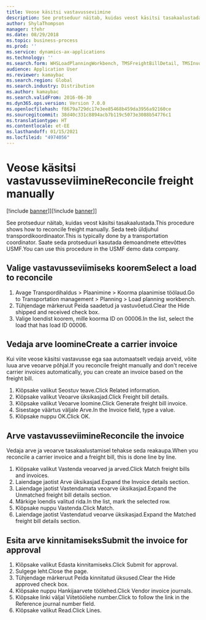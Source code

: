 ```yaml
---
title: Veose käsitsi vastavusseviimine
description: See protseduur näitab, kuidas veost käsitsi tasakaalustada.
author: ShylaThompson
manager: tfehr
ms.date: 08/29/2018
ms.topic: business-process
ms.prod: ''
ms.service: dynamics-ax-applications
ms.technology: ''
ms.search.form: WHSLoadPlanningWorkbench, TMSFreightBillDetail, TMSInvoiceTable, TMSFreightBillInvoiceReconcile, TMSInvoiceJournal, LedgerJournalTable, LedgerJournalTransDaily, TMSFBDetailReconcile
audience: Application User
ms.reviewer: kamaybac
ms.search.region: Global
ms.search.industry: Distribution
ms.author: kamaybac
ms.search.validFrom: 2016-06-30
ms.dyn365.ops.version: Version 7.0.0
ms.openlocfilehash: f8679a729dc17e3ee85468b459da3956a92160ce
ms.sourcegitcommit: 38d40c331c8894acb7b119c5073e3088b54776c1
ms.translationtype: HT
ms.contentlocale: et-EE
ms.lasthandoff: 01/15/2021
ms.locfileid: "4974056"
---
```

# <a name="reconcile-freight-manually"></a><span data-ttu-id="4be3a-103">Veose käsitsi vastavusseviimine</span><span class="sxs-lookup"><span data-stu-id="4be3a-103">Reconcile freight manually</span></span>

<span data-ttu-id="4be3a-104">[!include [banner](../../includes/banner.md)]]</span><span class="sxs-lookup"><span data-stu-id="4be3a-104">[!include [banner](../../includes/banner.md)]]</span></span>

<span data-ttu-id="4be3a-105">See protseduur näitab, kuidas veost käsitsi tasakaalustada.</span><span class="sxs-lookup"><span data-stu-id="4be3a-105">This procedure shows how to reconcile freight manually.</span></span> <span data-ttu-id="4be3a-106">Seda teeb üldjuhul transpordikoordinaator.</span><span class="sxs-lookup"><span data-stu-id="4be3a-106">This is typically done by a transportation coordinator.</span></span> <span data-ttu-id="4be3a-107">Saate seda protseduuri kasutada demoandmete ettevõttes USMF.</span><span class="sxs-lookup"><span data-stu-id="4be3a-107">You can use this procedure in the USMF demo data company.</span></span>


## <a name="select-a-load-to-reconcile"></a><span data-ttu-id="4be3a-108">Valige vastavusseviimiseks koorem</span><span class="sxs-lookup"><span data-stu-id="4be3a-108">Select a load to reconcile</span></span>
1. <span data-ttu-id="4be3a-109">Avage Transpordihaldus > Plaanimine > Koorma plaanimise töölaud.</span><span class="sxs-lookup"><span data-stu-id="4be3a-109">Go to Transportation management > Planning > Load planning workbench.</span></span>
2. <span data-ttu-id="4be3a-110">Tühjendage märkeruut Peida saadetud ja vastuvõetud.</span><span class="sxs-lookup"><span data-stu-id="4be3a-110">Clear the Hide shipped and received check box.</span></span> 
3. <span data-ttu-id="4be3a-111">Valige loendist koorem, mille koorma ID on 00006.</span><span class="sxs-lookup"><span data-stu-id="4be3a-111">In the list, select the load that has load ID 00006.</span></span>

## <a name="create-a-carrier-invoice"></a><span data-ttu-id="4be3a-112">Vedaja arve loomine</span><span class="sxs-lookup"><span data-stu-id="4be3a-112">Create a carrier invoice</span></span>
<span data-ttu-id="4be3a-113">Kui viite veose käsitsi vastavusse ega saa automaatselt vedaja arveid, võite luua arve veoarve põhjal.</span><span class="sxs-lookup"><span data-stu-id="4be3a-113">If you reconcile freight manually and don't receive carrier invoices automatically, you can create an invoice based on the freight bill.</span></span>  
1. <span data-ttu-id="4be3a-114">Klõpsake valikut Seostuv teave.</span><span class="sxs-lookup"><span data-stu-id="4be3a-114">Click Related information.</span></span>
2. <span data-ttu-id="4be3a-115">Klõpsake valikut Veoarve üksikasjad.</span><span class="sxs-lookup"><span data-stu-id="4be3a-115">Click Freight bill details.</span></span>
3. <span data-ttu-id="4be3a-116">Klõpsake valikut Veoarve loomine.</span><span class="sxs-lookup"><span data-stu-id="4be3a-116">Click Generate freight bill invoice.</span></span>
4. <span data-ttu-id="4be3a-117">Sisestage väärtus väljale Arve.</span><span class="sxs-lookup"><span data-stu-id="4be3a-117">In the Invoice field, type a value.</span></span>
5. <span data-ttu-id="4be3a-118">Klõpsake nuppu OK.</span><span class="sxs-lookup"><span data-stu-id="4be3a-118">Click OK.</span></span>

## <a name="reconcile-the-invoice"></a><span data-ttu-id="4be3a-119">Arve vastavusseviimine</span><span class="sxs-lookup"><span data-stu-id="4be3a-119">Reconcile the invoice</span></span>
<span data-ttu-id="4be3a-120">Vedaja arve ja veoarve tasakaalustamisel tehakse seda reakaupa.</span><span class="sxs-lookup"><span data-stu-id="4be3a-120">When you reconcile a carrier invoice and a freight bill, this is done line by line.</span></span>  
1. <span data-ttu-id="4be3a-121">Klõpsake valikut Vastenda veoarved ja arved.</span><span class="sxs-lookup"><span data-stu-id="4be3a-121">Click Match freight bills and invoices.</span></span>
2. <span data-ttu-id="4be3a-122">Laiendage jaotist Arve üksikasjad.</span><span class="sxs-lookup"><span data-stu-id="4be3a-122">Expand the Invoice details section.</span></span>
3. <span data-ttu-id="4be3a-123">Laiendage jaotist Vastendamata veoarve üksikasjad.</span><span class="sxs-lookup"><span data-stu-id="4be3a-123">Expand the Unmatched freight bill details section.</span></span>
4. <span data-ttu-id="4be3a-124">Märkige loendis valitud rida.</span><span class="sxs-lookup"><span data-stu-id="4be3a-124">In the list, mark the selected row.</span></span>
5. <span data-ttu-id="4be3a-125">Klõpsake nuppu Vastenda.</span><span class="sxs-lookup"><span data-stu-id="4be3a-125">Click Match.</span></span>
6. <span data-ttu-id="4be3a-126">Laiendage jaotist Vastendatud veoarve üksikasjad.</span><span class="sxs-lookup"><span data-stu-id="4be3a-126">Expand the Matched freight bill details section.</span></span>

## <a name="submit-the-invoice-for-approval"></a><span data-ttu-id="4be3a-127">Esita arve kinnitamiseks</span><span class="sxs-lookup"><span data-stu-id="4be3a-127">Submit the invoice for approval</span></span>
1. <span data-ttu-id="4be3a-128">Klõpsake valikut Edasta kinnitamiseks.</span><span class="sxs-lookup"><span data-stu-id="4be3a-128">Click Submit for approval.</span></span>
2. <span data-ttu-id="4be3a-129">Sulgege leht.</span><span class="sxs-lookup"><span data-stu-id="4be3a-129">Close the page.</span></span>
3. <span data-ttu-id="4be3a-130">Tühjendage märkeruut Peida kinnitatud üksused.</span><span class="sxs-lookup"><span data-stu-id="4be3a-130">Clear the Hide approved check box.</span></span> 
4. <span data-ttu-id="4be3a-131">Klõpsake nuppu Hankijaarvete töölehed.</span><span class="sxs-lookup"><span data-stu-id="4be3a-131">Click Vendor invoice journals.</span></span>
5. <span data-ttu-id="4be3a-132">Klõpsake linki väljal Viitetöölehe number.</span><span class="sxs-lookup"><span data-stu-id="4be3a-132">Click to follow the link in the Reference journal number field.</span></span>
6. <span data-ttu-id="4be3a-133">Klõpsake valikut Read.</span><span class="sxs-lookup"><span data-stu-id="4be3a-133">Click Lines.</span></span>

